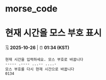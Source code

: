# morse_code
# 현재 시간을 모스 부호 표시
<!-- MORSE_TIME_START -->
🗓️ **2025-10-26** | ⏰ **01:34 (KST)**

```
현재 시간을 입력하세요. 모스 부호로 바꿉니다
----- .---- ...-- ....-
모스 부호를 다시 현재 시간으로 바꿉니다
0134
```
<!-- MORSE_TIME_END -->
